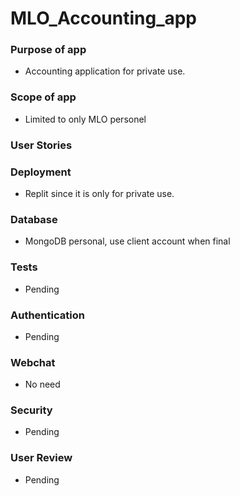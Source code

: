 # MLO_Accounting_app

### Purpose of app
- Accounting application for private use.

### Scope of app
- Limited to only MLO personel

### User Stories

### Deployment
- Replit since it is only for private use.

### Database
- MongoDB personal, use client account when final  

### Tests
- Pending

### Authentication
- Pending

### Webchat
- No need 

### Security
- Pending

### User Review
- Pending



